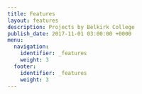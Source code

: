 ```yaml
---
title: Features
layout: features
description: Projects by Belkirk College
publish_date: 2017-11-01 03:00:00 +0000
menu:
  navigation:
    identifier: _features
    weight: 3
  footer:
    identifier: _features
    weight: 3
---
```

